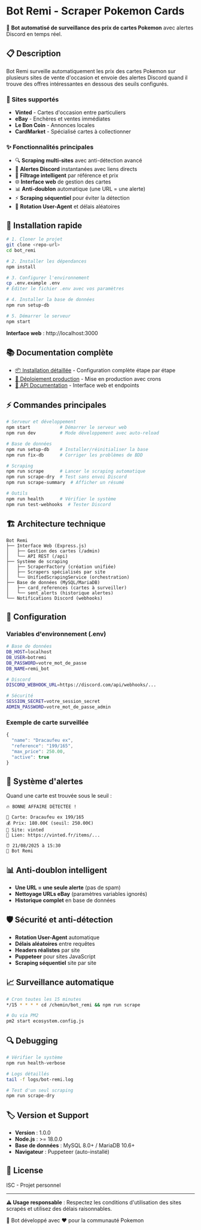 # Bot Remi - Scraper Pokemon Cards

🤖 **Bot automatisé de surveillance des prix de cartes Pokemon** avec alertes Discord en temps réel.

## 📋 Description

Bot Remi surveille automatiquement les prix des cartes Pokemon sur plusieurs sites de vente d'occasion et envoie des alertes Discord quand il trouve des offres intéressantes en dessous des seuils configurés.

### 🎯 Sites supportés
- **Vinted** - Cartes d'occasion entre particuliers
- **eBay** - Enchères et ventes immédiates  
- **Le Bon Coin** - Annonces locales
- **CardMarket** - Spécialisé cartes à collectionner

### ✨ Fonctionnalités principales
- 🔍 **Scraping multi-sites** avec anti-détection avancé
- 🚨 **Alertes Discord** instantanées avec liens directs
- 🎯 **Filtrage intelligent** par référence et prix
- 🌐 **Interface web** de gestion des cartes
- 📊 **Anti-doublon** automatique (une URL = une alerte)
- ⚡ **Scraping séquentiel** pour éviter la détection
- 🔄 **Rotation User-Agent** et délais aléatoires

## 🚀 Installation rapide

```bash
# 1. Cloner le projet
git clone <repo-url>
cd bot_remi

# 2. Installer les dépendances
npm install

# 3. Configurer l'environnement
cp .env.example .env
# Éditer le fichier .env avec vos paramètres

# 4. Installer la base de données
npm run setup-db

# 5. Démarrer le serveur
npm start
```

**Interface web** : http://localhost:3000

## 📚 Documentation complète

- [📦 Installation détaillée](INSTALLATION.md) - Configuration complète étape par étape
- [🚀 Déploiement production](DEPLOYMENT.md) - Mise en production avec crons
- [🔌 API Documentation](API.md) - Interface web et endpoints

## ⚡ Commandes principales

```bash
# Serveur et développement
npm start           # Démarrer le serveur web
npm run dev         # Mode développement avec auto-reload

# Base de données  
npm run setup-db    # Installer/réinitialiser la base
npm run fix-db      # Corriger les problèmes de BDD

# Scraping
npm run scrape      # Lancer le scraping automatique
npm run scrape-dry  # Test sans envoi Discord
npm run scrape-summary  # Afficher un résumé

# Outils
npm run health      # Vérifier le système
npm run test-webhooks  # Tester Discord
```

## 🏗️ Architecture technique

```
Bot Remi
├── Interface Web (Express.js)
│   ├── Gestion des cartes (/admin)
│   └── API REST (/api)
├── Système de scraping
│   ├── ScraperFactory (création unifiée)
│   ├── Scrapers spécialisés par site
│   └── UnifiedScrapingService (orchestration)
├── Base de données (MySQL/MariaDB)
│   ├── card_references (cartes à surveiller)
│   └── sent_alerts (historique alertes)
└── Notifications Discord (webhooks)
```

## 🔧 Configuration

### Variables d'environnement (.env)
```bash
# Base de données
DB_HOST=localhost
DB_USER=botremi
DB_PASSWORD=votre_mot_de_passe
DB_NAME=remi_bot

# Discord
DISCORD_WEBHOOK_URL=https://discord.com/api/webhooks/...

# Sécurité
SESSION_SECRET=votre_session_secret
ADMIN_PASSWORD=votre_mot_de_passe_admin
```

### Exemple de carte surveillée
```javascript
{
  "name": "Dracaufeu ex",
  "reference": "199/165", 
  "max_price": 250.00,
  "active": true
}
```

## 🚨 Système d'alertes

Quand une carte est trouvée sous le seuil :

```
🔥 BONNE AFFAIRE DÉTECTÉE !

🎯 Carte: Dracaufeu ex 199/165
💰 Prix: 180.00€ (seuil: 250.00€)
🏪 Site: vinted
🔗 Lien: https://vinted.fr/items/...

⏰ 21/08/2025 à 15:30
🤖 Bot Remi
```

## 📊 Anti-doublon intelligent

- **Une URL = une seule alerte** (pas de spam)
- **Nettoyage URLs eBay** (paramètres variables ignorés)
- **Historique complet** en base de données

## 🛡️ Sécurité et anti-détection

- **Rotation User-Agent** automatique
- **Délais aléatoires** entre requêtes  
- **Headers réalistes** par site
- **Puppeteer** pour sites JavaScript
- **Scraping séquentiel** site par site

## 📈 Surveillance automatique

```bash
# Cron toutes les 15 minutes
*/15 * * * * cd /chemin/bot_remi && npm run scrape

# Ou via PM2
pm2 start ecosystem.config.js
```

## 🔍 Debugging

```bash
# Vérifier le système
npm run health-verbose

# Logs détaillés
tail -f logs/bot-remi.log

# Test d'un seul scraping
npm run scrape-dry
```

## 🏷️ Version et Support

- **Version** : 1.0.0
- **Node.js** : >= 18.0.0
- **Base de données** : MySQL 8.0+ / MariaDB 10.6+
- **Navigateur** : Puppeteer (auto-installé)

## 📄 License

ISC - Projet personnel

---

**⚠️ Usage responsable** : Respectez les conditions d'utilisation des sites scrapés et utilisez des délais raisonnables.

🤖 Bot développé avec ❤️ pour la communauté Pokemon